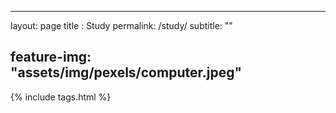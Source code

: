 ---

layout: page title : Study permalink: /study/ subtitle: ""

feature-img: "assets/img/pexels/computer.jpeg"
----------------------------------------------

{% include tags.html %}
